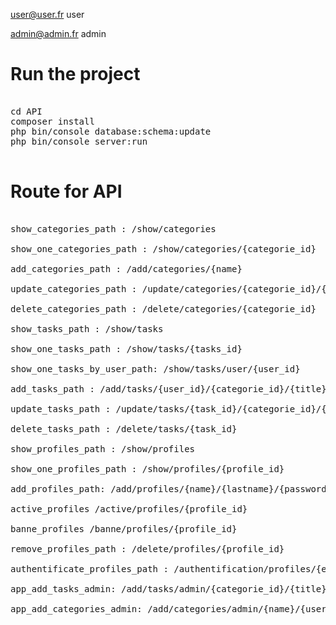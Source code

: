 user@user.fr
user

admin@admin.fr
admin

Run the project
===============

<pre>

cd API
composer install
php bin/console database:schema:update
php bin/console server:run

</pre>

Route for API
=============

<pre>

show_categories_path : /show/categories

show_one_categories_path : /show/categories/{categorie_id}

add_categories_path : /add/categories/{name}

update_categories_path : /update/categories/{categorie_id}/{name}

delete_categories_path : /delete/categories/{categorie_id}

show_tasks_path : /show/tasks

show_one_tasks_path : /show/tasks/{tasks_id}

show_one_tasks_by_user_path: /show/tasks/user/{user_id}

add_tasks_path : /add/tasks/{user_id}/{categorie_id}/{title}/{description}/{photo}/{limit_date}

update_tasks_path : /update/tasks/{task_id}/{categorie_id}/{title}/{description}/{photo}/{limit_date}

delete_tasks_path : /delete/tasks/{task_id}

show_profiles_path : /show/profiles

show_one_profiles_path : /show/profiles/{profile_id}

add_profiles_path: /add/profiles/{name}/{lastname}/{password}/{email}/{photo}

active_profiles /active/profiles/{profile_id}

banne_profiles /banne/profiles/{profile_id}

remove_profiles_path : /delete/profiles/{profile_id}

authentificate_profiles_path : /authentification/profiles/{email}/{password}

app_add_tasks_admin: /add/tasks/admin/{categorie_id}/{title}/{description}/{admin_id}

app_add_categories_admin: /add/categories/admin/{name}/{user_id}/{admin_id}

</pre>
